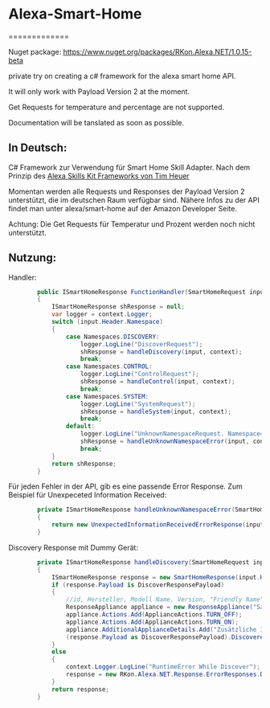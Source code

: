 # Alexa-Smart-Home
=============

Nuget package: https://www.nuget.org/packages/RKon.Alexa.NET/1.0.15-beta

private try on creating a c# framework for the alexa smart home API.

It will only work with Payload Version 2 at the moment.

Get Requests for temperature and percentage are not supported.

Documentation will be tanslated as soon as possible.

In Deutsch:
-------

C# Framework zur Verwendung für Smart Home Skill Adapter. Nach dem Prinzip des [Alexa Skills Kit Frameworks von Tim Heuer]( https://github.com/timheuer/Slight.Alexa)

Momentan werden alle Requests und Responses der Payload Version 2 unterstützt, die im deutschen Raum verfügbar sind. Nähere Infos zu der API findet man unter alexa/smart-home auf der Amazon Developer Seite.

Achtung: 
Die Get Requests für Temperatur und Prozent werden noch nicht unterstützt.

Nutzung:
-------

Handler:

```csharp
        public ISmartHomeResponse FunctionHandler(SmartHomeRequest input, ILambdaContext context)
        {
            ISmartHomeResponse shResponse = null;
            var logger = context.Logger;
            switch (input.Header.Namespace)
            {
                case Namespaces.DISCOVERY:
                    logger.LogLine("DiscoverRequest");
                    shResponse = handleDiscovery(input, context);
                    break;
                case Namespaces.CONTROL:
                    logger.LogLine("ControlRequest");
                    shResponse = handleControl(input, context);
                    break;
                case Namespaces.SYSTEM:
                    logger.LogLine("SystemRequest");
                    shResponse = handleSystem(input, context);
                    break;
                default:
                    logger.LogLine("UnknownNamespaceRequest. Namespace= " + input.Header.Namespace);
                    shResponse = handleUnknownNamespaceError(input, context);
                    break;
            }
            return shResponse;
        }
```

Für jeden Fehler in der API, gib es eine passende Error Response. Zum Beispiel für Unexpeceted Information Received:
```csharp
        private ISmartHomeResponse handleUnknownNamespaceError(SmartHomeRequest input, ILambdaContext context)
        {
            return new UnexpectedInformationReceivedErrorResponse(input.Header, "Namespace");
        }
```

Discovery Response mit Dummy Gerät:
```csharp
        private ISmartHomeResponse handleDiscovery(SmartHomeRequest input, ILambdaContext context)
        {
            ISmartHomeResponse response = new SmartHomeResponse(input.Header);
            if (response.Payload is DiscoverResponsePayload)
            {
                //id, Hersteller, Modell Name, Version, "Friendly Name", "Friendly Description", Ob erreichbar
                ResponseAppliance appliance = new ResponseAppliance("SampleId", "Agentilo GmbH", "ST007", "1.0.1", "Licht Küche", "Licht in der Küche", true);
                appliance.Actions.Add(ApplianceActions.TURN_OFF);
                appliance.Actions.Add(ApplianceActions.TURN_ON);
                appliance.AdditionalApplianceDetails.Add("Zusätzliche Info", "Optionale Infos");
                (response.Payload as DiscoverResponsePayload).DiscoveredAppliances.Add(appliance);
            }
            else
            {
                context.Logger.LogLine("RuntimeError While Discover");
                response = new RKon.Alexa.NET.Response.ErrorResponses.DriverInternalErrorResponse(input.Header);
            }
            return response;
        }
```


